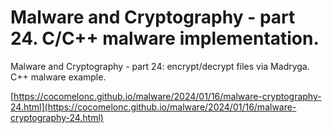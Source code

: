 # Malware and Cryptography - part 24. C/C++ malware implementation.

Malware and Cryptography - part 24: encrypt/decrypt files via Madryga. C++ malware example.    

[https://cocomelonc.github.io/malware/2024/01/16/malware-cryptography-24.html](https://cocomelonc.github.io/malware/2024/01/16/malware-cryptography-24.html)     
